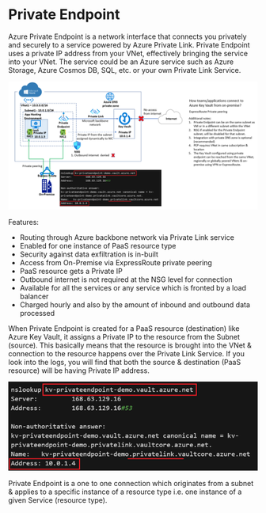 # Private Endpoint 
Azure Private Endpoint is a network interface that connects you privately and securely to a service powered by Azure Private Link. Private Endpoint uses a private IP address from your VNet, effectively bringing the service into your VNet. The service could be an Azure service such as Azure Storage, Azure Cosmos DB, SQL, etc. or your own Private Link Service.

![Alt text](/images/private-endpoint.png)

Features:
* Routing through Azure backbone network via Private Link service
* Enabled for one instance of PaaS resource type
* Security against data exfiltration is in-built
* Access from On-Premise via ExpressRoute private peering
* PaaS resource gets a Private IP
* Outbound internet is not required at the NSG level for connection
* Available for all the services or any service which is fronted by a load balancer
* Charged hourly and also by the amount of inbound and outbound data processed

When Private Endpoint is created for a PaaS resource (destination) like Azure Key Vault, it assigns a Private IP to the resource from the Subnet (source). This basically means that the resource is brought into the VNet & connection to the resource happens over the Private Link Service. If you look into the logs, you will find that both the source & destination (PaaS resource) will be having Private IP address.

![Alt text](/images/nslookup-pep.png)

Private Endpoint is a one to one connection which originates from a subnet & applies to a specific instance of a resource type i.e. one instance of a given Service (resource type).